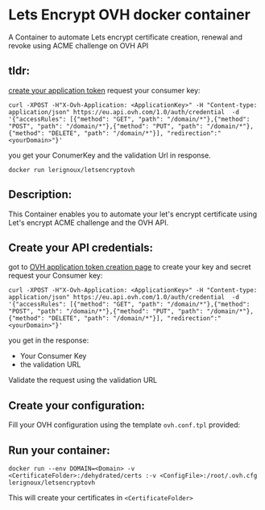 # Lets Encrypt OVH docker container

A Container to automate Lets encrypt certificate creation, renewal and revoke using ACME challenge on OVH API


## tldr:
[create your application token](https://eu.api.ovh.com/createApp/)
request your consumer key:
```
curl -XPOST -H"X-Ovh-Application: <ApplicationKey>" -H "Content-type: application/json" https://eu.api.ovh.com/1.0/auth/credential  -d '{"accessRules": [{"method": "GET", "path": "/domain/*"},{"method": "POST", "path": "/domain/*"},{"method": "PUT", "path": "/domain/*"},{"method": "DELETE", "path": "/domain/*"}], "redirection":"<yourDomain>"}'
```
you get your ConumerKey and the validation Url in response.
```
docker run lerignoux/letsencryptovh
```


## Description:
This Container enables you to automate your let's encrypt certificate using Let's encrypt ACME challenge and the OVH API.

## Create your API credentials:
got to [OVH application token creation page](https://eu.api.ovh.com/createApp/) to create your key and secret
request your Consumer key:
```
curl -XPOST -H"X-Ovh-Application: <ApplicationKey>" -H "Content-type: application/json" https://eu.api.ovh.com/1.0/auth/credential  -d '{"accessRules": [{"method": "GET", "path": "/domain/*"},{"method": "POST", "path": "/domain/*"},{"method": "PUT", "path": "/domain/*"},{"method": "DELETE", "path": "/domain/*"}], "redirection":"<yourDomain>"}'
```
you get in the response:
- Your Consumer Key <ConsumerKey>
- the validation URL

Validate the request using the validation URL


## Create your configuration:
Fill your OVH configuration <ConfigFile> using the template `ovh.conf.tpl` provided:


## Run your container:
```
docker run --env DOMAIN=<Domain> -v <CertificateFolder>:/dehydrated/certs :-v <ConfigFile>:/root/.ovh.cfg lerignoux/letsencryptovh
```

This will create your certificates in `<CertificateFolder>`
